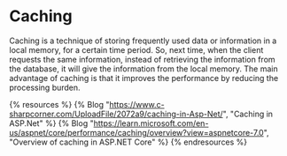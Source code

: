 # Caching

Caching is a technique of storing frequently used data or information in a local memory, for a certain time period. So, next time, when the client requests the same information, instead of retrieving the information from the database, it will give the information from the local memory. The main advantage of caching is that it improves the performance by reducing the processing burden.

{% resources %}
  {% Blog "https://www.c-sharpcorner.com/UploadFile/2072a9/caching-in-Asp-Net/", "Caching in ASP.Net" %}
  {% Blog "https://learn.microsoft.com/en-us/aspnet/core/performance/caching/overview?view=aspnetcore-7.0", "Overview of caching in ASP.NET Core" %}
{% endresources %}